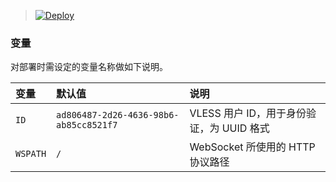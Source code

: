 ﻿

> [![Deploy](https://www.herokucdn.com/deploy/button.png)](https://dashboard.heroku.com/new?template=https://github.com/hahaool/windycloud/tree/main)



### 变量

对部署时需设定的变量名称做如下说明。

| 变量 | 默认值 | 说明 |
| :--- | :--- | :--- |
| `ID` | `ad806487-2d26-4636-98b6-ab85cc8521f7` | VLESS 用户 ID，用于身份验证，为 UUID 格式 |
| `WSPATH` | `/` | WebSocket 所使用的 HTTP 协议路径 |
